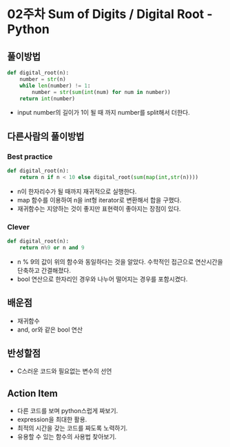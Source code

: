 # 02주차 Sum of Digits / Digital Root - Python

## 풀이방법
```python
def digital_root(n):
    number = str(n)
    while len(number) != 1:
        number = str(sum(int(num) for num in number))
    return int(number)
```
* input number의 길이가 1이 될 때 까지 number를 split해서 더한다.

## 다른사람의 풀이방법

### Best practice
```python
def digital_root(n):
    return n if n < 10 else digital_root(sum(map(int,str(n))))
```
* n이 한자리수가 될 때까지 재귀적으로 실행한다.
* map 함수를 이용하여 n을 int형 iterator로 변환해서 합을 구했다.
* 재귀함수는 지양하는 것이 좋지만 표현력이 좋아지는 장점이 있다.

### Clever
```python
def digital_root(n):
    return n%9 or n and 9 
```
* n % 9의 값이 위의 함수와 동일하다는 것을 알았다. 수학적인 접근으로 연산시간을 단축하고 간결해졌다.
* bool 연산으로 한자리인 경우와 나누어 떨어지는 경우를 포함시켰다.

## 배운점
* 재귀함수
* and, or와 같은 bool 연산

## 반성할점
* C스러운 코드와 필요없는 변수의 선언

## Action Item
* 다른 코드를 보며 python스럽게 짜보기.
* expression을 최대한 활용.
* 최적의 시간을 갖는 코드를 짜도록 노력하기.
* 유용할 수 있는 함수의 사용법 찾아보기.